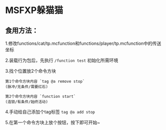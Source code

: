 # MSFXP躲猫猫

## 食用方法：

 1.修改functions/cat/tp.mcfunction和functions/player/tp.mcfunction中的传送坐标

 2.装载行为包后，先执行 `/function test` 初始化所需环境
 
 3.找个位置放2个命令方块

    第1个命令方块内容 `tag @a remove stop`
    (脉冲/无条件/需要红石)

    第2个命令方块内容 `function start`
    (连锁/有条件/始终活动)

  4.手动给自己添加个tag标签 `tag @a add stop`

  5.在第一个命令方块上放个按钮，按下即可开始~
